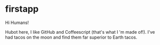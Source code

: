 # firstapp

Hi Humans!

Hubot here, I like GitHub and Coffeescript (that's what I 'm made of!).
I've had tacos on the moon and find them far superior to Earth tacos.
